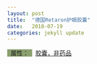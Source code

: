 ```yaml
---
layout: post
title:  "德国Retaron护眼胶囊"
date:   2018-07-19
categories: jekyll update
---
```

<span style="background-color: #8ba06f">&nbsp;&nbsp;属性：&nbsp;&nbsp;</span>&nbsp;
[胶囊，非药品](http://trust.jrj.com.cn/2017/11/14074223379273.shtml)
